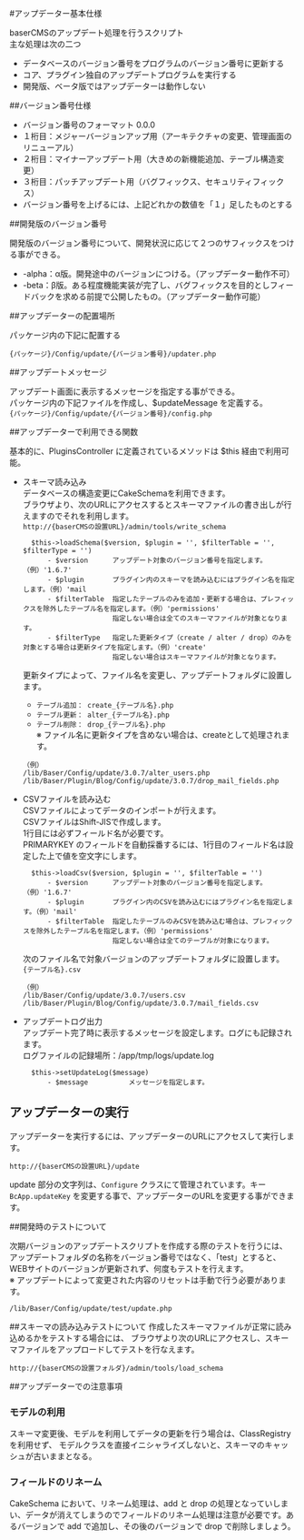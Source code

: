 #アップデーター基本仕様

baserCMSのアップデート処理を行うスクリプト  
主な処理は次の二つ  

* データベースのバージョン番号をプログラムのバージョン番号に更新する
* コア、プラグイン独自のアップデートプログラムを実行する
* 開発版、ベータ版ではアップデーターは動作しない

##バージョン番号仕様

* バージョン番号のフォーマット 0.0.0  
 * １桁目：メジャーバージョンアップ用（アーキテクチャの変更、管理画面のリニューアル）  
 * ２桁目：マイナーアップデート用（大きめの新機能追加、テーブル構造変更）
 * ３桁目：パッチアップデート用（バグフィックス、セキュリティフィックス）
* バージョン番号を上げるには、上記どれかの数値を「１」足したものとする

##開発版のバージョン番号

開発版のバージョン番号について、開発状況に応じて２つのサフィックスをつける事ができる。

* -alpha：α版。開発途中のバージョンにつける。（アップデーター動作不可）
* -beta：β版。ある程度機能実装が完了し、バグフィックスを目的としフィードバックを求める前提で公開したもの。（アップデーター動作可能）

##アップデーターの配置場所

パッケージ内の下記に配置する  

`{パッケージ}/Config/update/{バージョン番号}/updater.php`

##アップデートメッセージ

アップデート画面に表示するメッセージを指定する事ができる。  
パッケージ内の下記ファイルを作成し、$updateMessage を定義する。  
`{パッケージ}/Config/update/{バージョン番号}/config.php`


##アップデーターで利用できる関数

基本的に、PluginsController に定義されているメソッドは $this 経由で利用可能。

* スキーマ読み込み  
	データベースの構造変更にCakeSchemaを利用できます。  
	ブラウザより、次のURLにアクセスするとスキーマファイルの書き出しが行えますのでそれを利用します。  
	`http://{baserCMSの設置URL}/admin/tools/write_schema`
	
		$this->loadSchema($version, $plugin = '', $filterTable = '', $filterType = '')  
			- $version		アップデート対象のバージョン番号を指定します。（例）'1.6.7'
			- $plugin		プラグイン内のスキーマを読み込むにはプラグイン名を指定します。（例）'mail
			- $filterTable	指定したテーブルのみを追加・更新する場合は、プレフィックスを除外したテーブル名を指定します。（例）'permissions'
							指定しない場合は全てのスキーマファイルが対象となります。
			- $filterType	指定した更新タイプ（create / alter / drop）のみを対象とする場合は更新タイプを指定します。（例）'create'
							指定しない場合はスキーマファイルが対象となります。

	更新タイプによって、ファイル名を変更し、アップデートフォルダに設置します。  
	* `テーブル追加： create_{テーブル名}.php`
	* `テーブル更新： alter_{テーブル名}.php`
	* `テーブル削除： drop_{テーブル名}.php`  
		※ ファイル名に更新タイプを含めない場合は、createとして処理されます。
		
	```
	（例）
	/lib/Baser/Config/update/3.0.7/alter_users.php
	/lib/Baser/Plugin/Blog/Config/update/3.0.7/drop_mail_fields.php
	```
 
* CSVファイルを読み込む  
	CSVファイルによってデータのインポートが行えます。  
	CSVファイルはShift-JISで作成します。  
	1行目には必ずフィールド名が必要です。  
	PRIMARYKEY のフィールドを自動採番するには、1行目のフィールド名は設定した上で値を空文字にします。

		$this->loadCsv($version, $plugin = '', $filterTable = '')  
			- $version		アップデート対象のバージョン番号を指定します。（例）'1.6.7'
			- $plugin		プラグイン内のCSVを読み込むにはプラグイン名を指定します。（例）'mail'
			- $filterTable	指定したテーブルのみCSVを読み込む場合は、プレフィックスを除外したテーブル名を指定します。（例）'permissions'
							指定しない場合は全てのテーブルが対象になります。
							
	次のファイル名で対象バージョンのアップデートフォルダに設置します。  
	`{テーブル名}.csv`
	
	```
	（例）
	/lib/Baser/Config/update/3.0.7/users.csv
	/lib/Baser/Plugin/Blog/Config/update/3.0.7/mail_fields.csv
	```
* アップデートログ出力  
	アップデート完了時に表示するメッセージを設定します。ログにも記録されます。  
	ログファイルの記録場所：/app/tmp/logs/update.log  
	
		$this->setUpdateLog($message)
			- $message			メッセージを指定します。

## アップデーターの実行
アップデーターを実行するには、アップデーターのURLにアクセスして実行します。

`http://{baserCMSの設置URL}/update`

update 部分の文字列は、`Configure` クラスにて管理されています。キー `BcApp.updateKey` を変更する事で、アップデーターのURLを変更する事ができます。

##開発時のテストについて

次期バージョンのアップデートスクリプトを作成する際のテストを行うには、
アップデートフォルダの名称をバージョン番号ではなく、「test」とすると、
WEBサイトのバージョンが更新されず、何度もテストを行えます。  
※ アップデートによって変更された内容のリセットは手動で行う必要があります。

`/lib/Baser/Config/update/test/update.php`

##スキーマの読み込みテストについて
作成したスキーマファイルが正常に読み込めるかをテストする場合には、
ブラウザより次のURLにアクセスし、スキーマファイルをアップロードしてテストを行なえます。

`http://{baserCMSの設置フォルダ}/admin/tools/load_schema`
 
 
##アップデーターでの注意事項

### モデルの利用
スキーマ変更後、モデルを利用してデータの更新を行う場合は、ClassRegistry を利用せず、
モデルクラスを直接イニシャライズしないと、スキーマのキャッシュが古いままとなる。

### フィールドのリネーム
CakeSchema において、リネーム処理は、add と drop の処理となっていしまい、データが消えてしまうのでフィールドのリネーム処理は注意が必要です。あるバージョンで add で追加し、その後のバージョンで drop で削除しましょう。

